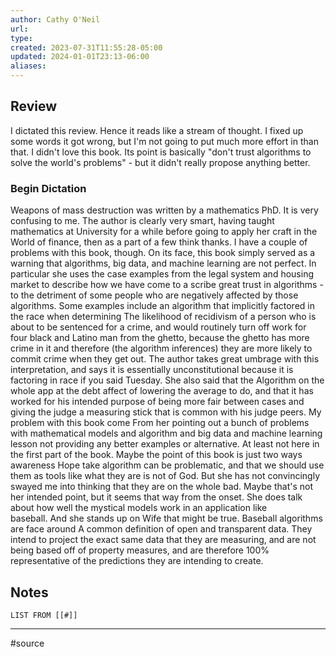 ```yaml
---
author: Cathy O'Neil
url: 
type: 
created: 2023-07-31T11:55:28-05:00
updated: 2024-01-01T23:13-06:00
aliases: 
---
```

## Review
I dictated this review. Hence it reads like a stream of thought. I fixed up some words it got wrong, but I'm not going to put much more effort in than that. I didn't love this book. Its point is basically "don't trust algorithms to solve the world's problems" - but it didn't really propose anything better.
### Begin Dictation
Weapons of mass destruction was written by a mathematics PhD. It is very confusing to me. The author is clearly very smart, having taught mathematics at University for a while before going to apply her craft in the World of finance, then as a part of a few think thanks. I have a couple of problems with this book, though. On its face, this book simply served as a warning that algorithms, big data, and machine learning are not perfect. In particular she uses the case examples from the legal system and housing market to describe how we have come to a scribe great trust in algorithms - to the detriment of some people who are negatively affected by those algorithms. Some examples include an algorithm that implicitly factored in the race when determining The likelihood of recidivism of a person who is about to be sentenced for a crime, and would routinely turn off work for four black and Latino man from the ghetto, because the ghetto has more crime in it and therefore (the algorithm inferences) they are more likely to commit crime when they get out. The author takes great umbrage with this interpretation, and says it is essentially unconstitutional because it is factoring in race if you said Tuesday. She also said that the Algorithm on the whole app at the debt affect of lowering the average to do, and that it has worked for his intended purpose of being more fair between cases and giving the judge a measuring stick that is common with his judge peers. My problem with this book come From her pointing out a bunch of problems with mathematical models and algorithm and big data and machine learning lesson not providing any better examples or alternative. At least not here in the first part of the book. Maybe the point of this book is just two ways awareness Hope take algorithm can be problematic, and that we should use them as tools like what they are is not of God. But she has not convincingly swayed me into thinking that they are on the whole bad. Maybe that's not her intended point, but it seems that way from the onset. She does talk about how well the mystical models work in an application like baseball. And she stands up on Wife that might be true. Baseball algorithms are face around A common definition of open and transparent data. They intend to project the exact same data that they are measuring, and are not being based off of property measures, and are therefore 100% representative of the predictions they are intending to create.

## Notes
```dataview
LIST FROM [[#]]
```

---
#source 